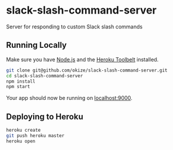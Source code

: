# slack-slash-command-server

Server for responding to custom Slack slash commands

## Running Locally

Make sure you have [Node.js](http://nodejs.org/) and the [Heroku Toolbelt](https://toolbelt.heroku.com/) installed.

```sh
git clone git@github.com/okize/slack-slash-command-server.git
cd slack-slash-command-server
npm install
npm start
```

Your app should now be running on [localhost:9000](http://localhost:9000/).

## Deploying to Heroku

```sh
heroku create
git push heroku master
heroku open
```
